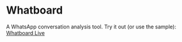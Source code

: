 # Whatboard
A WhatsApp conversation analysis tool. Try it out (or use the sample): 
[Whatboard Live](https://whatboard.hawzen.me)
